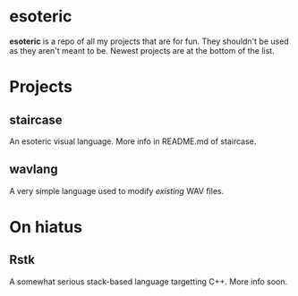 esoteric
====

**esoteric** is a repo of all my projects that are for fun.  They shouldn't be used as they aren't meant to be.  Newest projects are at the bottom of the list.

# Projects

## staircase
An esoteric visual language.  More info in README.md of staircase.

## wavlang
A very simple language used to modify *existing* WAV files.


# On hiatus

## Rstk
A somewhat serious stack-based language targetting C++.  More info soon.